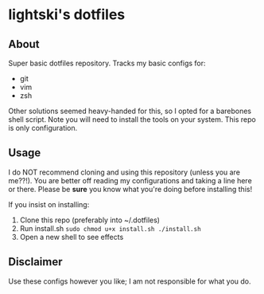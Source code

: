 # lightski's dotfiles
## About
Super basic dotfiles repository. Tracks my basic configs for:
- git
- vim
- zsh

Other solutions seemed heavy-handed for this, so I opted for a barebones shell script.
Note you will need to install the tools on your system. This repo is only configuration.

## Usage
I do NOT recommend cloning and using this repository (unless you are me??!). 
You are better off reading my configurations and taking a line here or there.
Please be **sure** you know what you're doing before installing this!

If you insist on installing:

1.	 Clone this repo (preferably into ~/.dotfiles)
2.	 Run install.sh
	```
		sudo chmod u+x install.sh
		./install.sh
	```
3.	 Open a new shell to see effects

## Disclaimer
Use these configs however you like; I am not responsible for what you do.

